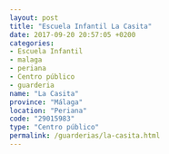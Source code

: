 ```yaml
---
layout: post
title: "Escuela Infantil La Casita"
date: 2017-09-20 20:57:05 +0200
categories:
- Escuela Infantil
- malaga
- periana
- Centro público
- guarderia
name: "La Casita"
province: "Málaga"
location: "Periana"
code: "29015983"
type: "Centro público"
permalink: /guarderias/la-casita.html
---
```

